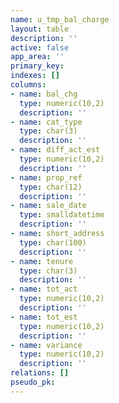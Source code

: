```yaml
---
name: u_tmp_bal_charge
layout: table
description: ''
active: false
app_area: ''
primary_key: 
indexes: []
columns:
- name: bal_chg
  type: numeric(10,2)
  description: ''
- name: cat_type
  type: char(3)
  description: ''
- name: diff_act_est
  type: numeric(10,2)
  description: ''
- name: prop_ref
  type: char(12)
  description: ''
- name: sale_date
  type: smalldatetime
  description: ''
- name: short_address
  type: char(100)
  description: ''
- name: tenure
  type: char(3)
  description: ''
- name: tot_act
  type: numeric(10,2)
  description: ''
- name: tot_est
  type: numeric(10,2)
  description: ''
- name: variance
  type: numeric(10,2)
  description: ''
relations: []
pseudo_pk: 
---
```


